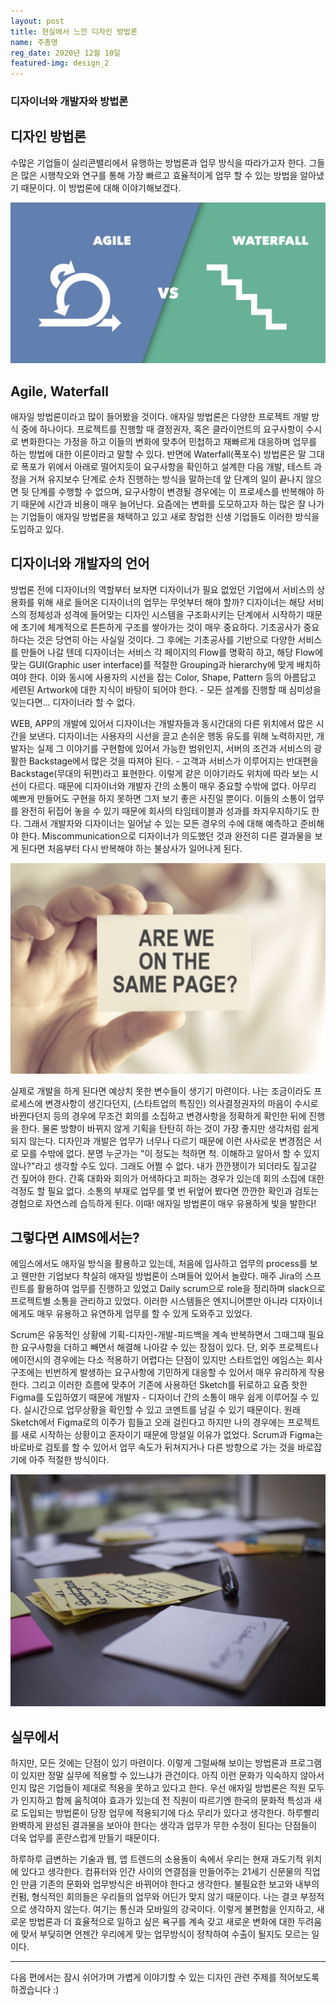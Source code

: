 ```yaml
---
layout: post
title: 현실에서 느낀 디자인 방법론
name: 주총명
reg_date: 2020년 12월 10일
featured-img: design_2
---
```


### 디자이너와 개발자와 방법론

## 디자인 방법론
수많은 기업들이 실리콘밸리에서 유행하는 방법론과 업무 방식을 따라가고자 한다. 그들은 많은 시행착오와 연구를 통해 가장 빠르고 효율적이게 업무 할 수 있는 방법을 알아냈기 때문이다. 이 방법론에 대해 이야기해보겠다.

![enter image description here](./assets/img/posts/agile_waterfall.jpg)

## Agile, Waterfall
애자일 방법론이라고 많이 들어봤을 것이다. 애자일 방법론은 다양한 프로젝트 개발 방식 중에 하나이다. 프로젝트를 진행할 때 결정권자, 혹은 클라이언트의 요구사항이 수시로 변화한다는 가정을 하고 이들의 변화에 맞추어 민첩하고 재빠르게 대응하며 업무를 하는 방법에 대한 이론이라고 말할 수 있다. 반면에 Waterfall(폭포수) 방법론은 말 그대로 폭포가 위에서 아래로 떨어지듯이 요구사항을 확인하고 설계한 다음 개발, 테스트 과정을 거쳐 유지보수 단계로 순차 진행하는 방식을 말하는데 앞 단계의 일이 끝나지 않으면 뒷 단계를 수행할 수 없으며, 요구사항이 변경될 경우에는 이 프로세스를 반복해야 하기 때문에 시간과 비용이 매우 늘어난다. 요즘에는 변화를 도모하고자 하는 많은 잘 나가는 기업들이 애자일 방법론을 채택하고 있고 새로 창업한 신생 기업들도 이러한 방식을 도입하고 있다.

## **디자이너와 개발자의 언어**

방법론 전에 디자이너의 역할부터 보자면 디자이너가 필요 없었던 기업에서 서비스의 상용화를 위해 새로 들어온 디자이너의 업무는 무엇부터 해야 할까? 디자이너는 해당 서비스의 정체성과 성격에 들어맞는 디자인 시스템을 구조화시키는 단계에서 시작하기 때문에 초기에 체계적으로 튼튼하게 구조를 쌓아가는 것이 매우 중요하다. 기초공사가 중요하다는 것은 당연히 아는 사실일 것이다. 그 후에는 기초공사를 기반으로 다양한 서비스를 만들어 나갈 텐데 디자이너는 서비스 각 페이지의 Flow를 명확히 하고, 해당 Flow에 맞는 GUI(Graphic user interface)를 적절한 Grouping과 hierarchy에 맞게 배치하여야 한다. 이와 동시에 사용자의 시선을 잡는 Color, Shape, Pattern 등의 아름답고 세련된 Artwork에 대한 지식이 바탕이 되어야 한다. - 모든 설계를 진행할 때 심미성을 잊는다면... 디자이너라 할 수 없다.

WEB, APP의 개발에 있어서 디자이너는 개발자들과 동시간대의 다른 위치에서 많은 시간을 보낸다. 디자이너는 사용자의 시선을 끌고 손쉬운 행동 유도를 위해 노력하지만, 개발자는 실제 그 이야기를 구현함에 있어서 가능한 범위인지, 서버의 조건과 서비스의 광활한 Backstage에서 많은 것을 따져야 된다. - 고객과 서비스가 이루어지는 반대편을 Backstage(무대의 뒤편)라고 표현한다. 이렇게 같은 이야기라도 위치에 따라 보는 시선이 다르다. 때문에 디자이너와 개발자 간의 소통이 매우 중요할 수밖에 없다. 아무리 예쁘게 만들어도 구현을 하지 못하면 그저 보기 좋은 사진일 뿐이다. 이들의 소통이 업무를 완전히 뒤집어 놓을 수 있기 때문에 회사의 타임테이블과 성과를 좌지우지하기도 한다. 그래서 개발자와 디자이너는 일어날 수 있는 모든 경우의 수에 대해 예측하고 준비해야 한다. Miscommunication으로 디자이너가 의도했던 것과 완전히 다른 결과물을 보게 된다면 처음부터 다시 반복해야 하는 불상사가 일어나게 된다.

![enter image description here](./assets/img/posts/samepage.jpg)

실제로 개발을 하게 된다면 예상치 못한 변수들이 생기기 마련이다. 나는 조금이라도 프로세스에 변경사항이 생긴다던지, (스타트업의 특징인) 의사결정권자의 마음이 수시로 바뀐다던지 등의 경우에 무조건 회의를 소집하고 변경사항을 정확하게 확인한 뒤에 진행을 한다. 물론 방향이 바뀌지 않게 기획을 탄탄히 하는 것이 가장 좋지만 생각처럼 쉽게 되지 않는다. 디자인과 개발은 업무가 너무나 다르기 때문에 이런 사사로운 변경점은 서로 모를 수밖에 없다. 분명 누군가는 "이 정도는 척하면 척. 이해하고 알아서 할 수 있지 않나?"라고 생각할 수도 있다. 그래도 어쩔 수 없다. 내가 깐깐쟁이가 되더라도 짚고갈 건 짚어야 한다. 간혹 대화와 회의가 어색하다고 피하는 경우가 있는데 회의 소집에 대한 걱정도 할 필요 없다. 소통의 부재로 업무를 몇 번 뒤엎어 봤다면 깐깐한 확인과 검토는 경험으로 자연스레 습득하게 된다. 이때! 애자일 방법론이 매우 유용하게 빛을 발한다!

**그렇다면 AIMS에서는?**
---

에임스에서도 애자일 방식을 활용하고 있는데, 처음에 입사하고 업무의 process를 보고 웬만한 기업보다 착실히 애자일 방법론이 스며들어 있어서 놀랐다. 매주 Jira의 스프린트를 활용하여 업무를 진행하고 있었고 Daily scrum으로 role을 정리하며 slack으로 프로젝트별 소통을 관리하고 있었다. 이러한 시스템들은 엔지니어뿐만 아니라 디자이너에게도 매우 유용하고 유연하게 업무를 할 수 있게 도와주고 있었다.

Scrum은 유동적인 상황에 기획-디자인-개발-피드백을 계속 반복하면서 그때그때 필요한 요구사항을 더하고 빼면서 해결해 나아갈 수 있는 장점이 있다. 단, 외주 프로젝트나 에이전시의 경우에는 다소 적용하기 어렵다는 단점이 있지만 스타트업인 에임스는 회사 구조에는 빈번하게 발생하는 요구사항에 기민하게 대응할 수 있어서 매우 유리하게 작용한다. 그리고 이러한 흐름에 맞추어 기존에 사용하던 Sketch를 뒤로하고 요즘 핫한 Figma를 도입하였기 때문에 개발자 - 디자이너 간의 소통이 매우 쉽게 이루어질 수 있다. 실시간으로 업무상황을 확인할 수 있고 코멘트를 남길 수 있기 때문이다. 원래 Sketch에서 Figma로의 이주가 힘들고 오래 걸린다고 하지만 나의 경우에는 프로젝트를 새로 시작하는 상황이고 혼자이기 때문에 망설일 이유가 없었다. Scrum과 Figma는 바로바로 검토를 할 수 있어서 업무 속도가 뒤쳐지거나 다른 방향으로 가는 것을 바로잡기에 아주 적절한 방식이다.

![enter image description here](./assets/img/posts/affinity_diagram.jpg)

**실무에서**
---
하지만, 모든 것에는 단점이 있기 마련이다. 이렇게 그럴싸해 보이는 방법론과 프로그램이 있지만 정말 실무에 적용할 수 있느냐가 관건이다. 아직 이런 문화가 익숙하지 않아서인지 많은 기업들이 제대로 적용을 못하고 있다고 한다. 우선 애자일 방법론은 직원 모두가 인지하고 함께 움직여야 효과가 있는데 전 직원이 따르기엔 한국의 문화적 특성과 새로 도입되는 방법론이 당장 업무에 적용되기에 다소 무리가 있다고 생각한다. 하루빨리 완벽하게 완성된 결과물을 보아야 한다는 생각과 업무가 무한 수정이 된다는 단점들이 더욱 업무를 혼란스럽게 만들기 때문이다.

하루하루 급변하는 기술과 웹, 앱 트렌드의 소용돌이 속에서 우리는 현재 과도기적 위치에 있다고 생각한다. 컴퓨터와 인간 사이의 연결점을 만들어주는 21세기 신문물의 직업인 만큼 기존의 문화와 업무방식은 바뀌어야 한다고 생각한다. 불필요한 보고와 내부의 컨펌, 형식적인 회의들은 우리들의 업무와 어딘가 맞지 않기 때문이다. 나는 결코 부정적으로 생각하지 않는다. 여기는 통신과 모바일의 강국이다. 이렇게 불편함을 인지하고, 새로운 방법론과 더 효율적으로 일하고 싶은 욕구를 계속 갖고 새로운 변화에 대한 두려움에 맞서 부딪히면 언젠간 우리에게 맞는 업무방식이 정착하여 수출이 될지도 모르는 일이다.

---

다음 편에서는 잠시 쉬어가며 가볍게 이야기할 수 있는 디자인 관련 주제를 적어보도록 하겠습니다 :)
